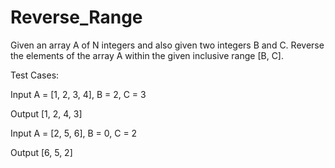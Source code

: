 # Reverse_Range

Given an array A of N integers and also given two integers B and C. Reverse the elements of the array A within the given inclusive range [B, C].

Test Cases:

 Input
 A = [1, 2, 3, 4],
 B = 2,
 C = 3
 
 Output
 [1, 2, 4, 3]

 Input
 A = [2, 5, 6],
 B = 0,
 C = 2
 
 Output
 [6, 5, 2]

